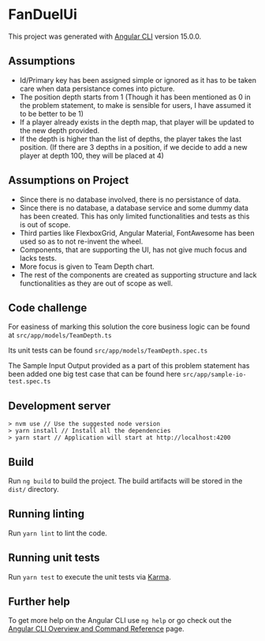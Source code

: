 # FanDuelUi

This project was generated with [Angular CLI](https://github.com/angular/angular-cli) version 15.0.0.

## Assumptions
- Id/Primary key has been assigned simple or ignored as it has to be taken care when data persistance comes into picture.
- The position depth starts from 1 (Though it has been mentioned as 0 in the problem statement, to make is sensible for users, I have assumed it to be better to be 1)
- If a player already exists in the depth map, that player will be updated to the new depth provided.
- If the depth is higher than the list of depths, the player takes the last position. (If there are 3 depths in a position, if we decide to add a new player at depth 100, they will be placed at 4)

## Assumptions on Project
- Since there is no database involved, there is no persistance of data.
- Since there is no database, a database service and some dummy data has been created. This has only limited functionalities and tests as this is out of scope.
- Third parties like FlexboxGrid, Angular Material, FontAwesome has been used so as to not re-invent the wheel.
- Components, that are supporting the UI, has not give much focus and lacks tests.
- More focus is given to Team Depth chart.
- The rest of the components are created as supporting structure and lack functionalities as they are out of scope as well.

## Code challenge
For easiness of marking this solution the core business logic can be found at `src/app/models/TeamDepth.ts`

Its unit tests can be found `src/app/models/TeamDepth.spec.ts`

The Sample Input Output provided as a part of this problem statement has been added one big test case that can be found here `src/app/sample-io-test.spec.ts`

## Development server

```
> nvm use // Use the suggested node version
> yarn install // Install all the dependencies
> yarn start // Application will start at http://localhost:4200
```

## Build

Run `ng build` to build the project. The build artifacts will be stored in the `dist/` directory.

## Running linting

Run `yarn lint` to lint the code.

## Running unit tests

Run `yarn test` to execute the unit tests via [Karma](https://karma-runner.github.io).


## Further help

To get more help on the Angular CLI use `ng help` or go check out the [Angular CLI Overview and Command Reference](https://angular.io/cli) page.
